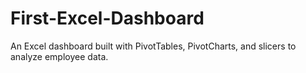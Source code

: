 # First-Excel-Dashboard
An Excel dashboard built with PivotTables, PivotCharts, and slicers to analyze employee data.
